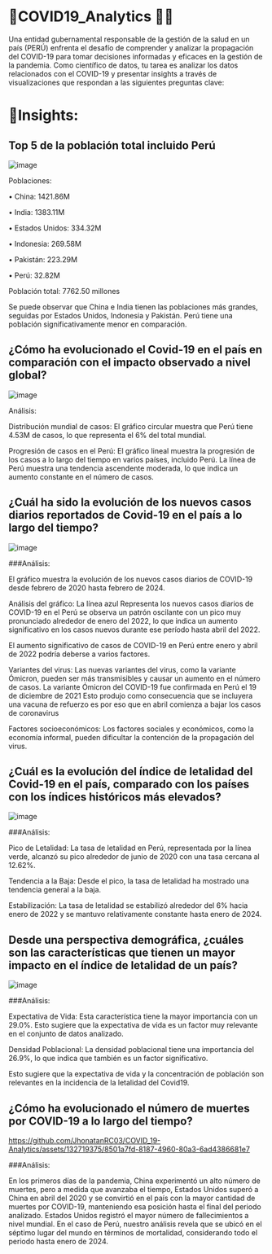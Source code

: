 # 📌COVID19_Analytics 🦠😷
Una entidad gubernamental responsable de la gestión de la salud en un país (PERÚ) enfrenta el desafío de comprender y analizar la propagación del COVID-19 para tomar decisiones informadas y eficaces en la gestión de la pandemia. Como científico de datos, tu tarea es analizar los datos relacionados con el COVID-19 y presentar insights a través de visualizaciones que respondan a las siguientes preguntas clave:
# 📌Insights:
##	Top 5 de la población total incluido Perú

![image](https://github.com/JhonatanRC03/COVID_19-Analytics/assets/132719375/86271772-7c23-4d79-bdd1-47b36d9a2b95)

Poblaciones:

•		China: 1421.86M

•	India: 1383.11M

•		Estados Unidos: 334.32M

•	Indonesia: 269.58M

•		Pakistán: 223.29M

•		Perú: 32.82M

Población total: 7762.50 millones

Se puede observar que China e India tienen las poblaciones más grandes, seguidas por Estados Unidos, Indonesia y Pakistán. Perú tiene una población significativamente menor en comparación.

## ¿Cómo ha evolucionado el Covid-19 en el país en comparación con el impacto observado a nivel global?

![image](https://github.com/JhonatanRC03/COVID_19-Analytics/assets/132719375/348abf9c-1546-4935-9fef-85462023397c)

Análisis:

Distribución mundial de casos: El gráfico circular muestra que Perú tiene 4.53M de casos, lo que representa el 6% del total mundial.

Progresión de casos en el Perú: El gráfico lineal muestra la progresión de los casos a lo largo del tiempo en varios países, incluido Perú. La línea de Perú muestra una tendencia ascendente moderada, lo que indica un aumento constante en el número de casos.

## ¿Cuál ha sido la evolución de los nuevos casos diarios reportados de Covid-19 en el país a lo largo del tiempo?

![image](https://github.com/JhonatanRC03/COVID_19-Analytics/assets/132719375/82af7941-0cf6-4c8b-b5d9-91f8e6f920d0)

###Análisis:

El gráfico muestra la evolución de los nuevos casos diarios de COVID-19 desde febrero de 2020 hasta febrero de 2024.

Análisis del gráfico: La línea azul Representa los nuevos casos diarios de COVID-19 en el Perú se observa un patrón oscilante con un pico muy pronunciado alrededor de enero del 2022, lo que indica un aumento significativo en los casos nuevos durante ese período hasta abril del 2022.

El aumento significativo de casos de COVID-19 en Perú entre enero y abril de 2022 podría deberse a varios factores. 

Variantes del virus: Las nuevas variantes del virus, como la variante Ómicron, pueden ser más transmisibles y causar un aumento en el número de casos.
La variante Ómicron del COVID-19 fue confirmada en Perú el 19 de diciembre de 2021
Esto produjo como consecuencia que se incluyera una vacuna de refuerzo es por eso que en abril comienza a bajar los casos de coronavirus

Factores socioeconómicos: Los factores sociales y económicos, como la economía informal, pueden dificultar la contención de la propagación del virus.

## ¿Cuál es la evolución del índice de letalidad del Covid-19 en el país, comparado con los países con los índices históricos más elevados?

![image](https://github.com/JhonatanRC03/COVID_19-Analytics/assets/132719375/33c8b2f3-c6c6-4311-af1f-4c2e711de2b5)

###Análisis:

Pico de Letalidad: La tasa de letalidad en Perú, representada por la línea verde, alcanzó su pico alrededor de junio de 2020 con una tasa cercana al 12.62%.

Tendencia a la Baja: Desde el pico, la tasa de letalidad ha mostrado una tendencia general a la baja.

Estabilización: La tasa de letalidad se estabilizó alrededor del 6% hacia enero de 2022 y se mantuvo relativamente constante hasta enero de 2024.

##	Desde una perspectiva demográfica, ¿cuáles son las características que tienen un mayor impacto en el índice de letalidad de un país?

![image](https://github.com/JhonatanRC03/COVID_19-Analytics/assets/132719375/475f6782-ba09-4b7e-ba55-1b4d6bd410b7)

###Análisis: 

Expectativa de Vida: Esta característica tiene la mayor importancia con un 29.0%. Esto sugiere que la expectativa de vida es un factor muy relevante en el conjunto de datos analizado.

Densidad Poblacional: La densidad poblacional tiene una importancia del 26.9%, lo que indica que también es un factor significativo.

Esto sugiere que la expectativa de vida y la concentración de población son relevantes en la incidencia de la letalidad del Covid19.

## ¿Cómo ha evolucionado el número de muertes por COVID-19 a lo largo del tiempo?



https://github.com/JhonatanRC03/COVID_19-Analytics/assets/132719375/8501a7fd-8187-4960-80a3-6ad4386681e7


###Análisis:

En los primeros días de la pandemia, China experimentó un alto número de muertes, pero a medida que avanzaba el tiempo, Estados Unidos superó a China en abril del 2020 y se convirtió en el país con la mayor cantidad de muertes por COVID-19, manteniendo esa posición hasta el final del periodo analizado. Estados Unidos registró el mayor número de fallecimientos a nivel mundial. En el caso de Perú, nuestro análisis revela que se ubicó en el séptimo lugar del mundo en términos de mortalidad, considerando todo el periodo hasta enero de 2024.
